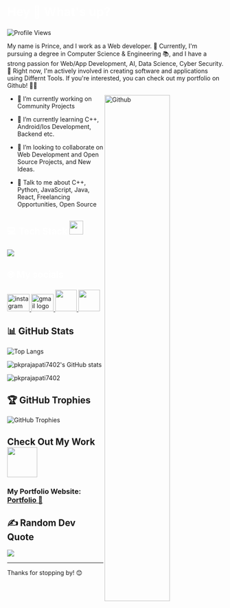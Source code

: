  <h1 align="left" style="color:white;" >Hey 👋 What's up?</h1>


###
![Profile Views](https://komarev.com/ghpvc/?username=pkprajapati7402&color=blue)
<p align="left">My name is Prince, and I work as a Web developer. 🚀 Currently, I'm pursuing a degree in Computer Science & Engineering 📚, and I have a strong passion for Web/App Development, AI, Data Science, Cyber Security. 💙 Right now, I'm actively involved in creating software and applications using Differnt Tools. If you're interested, you can check out my portfolio on Github! 📱👀</p>
<img width="55%" align="right" alt="Github" src="https://raw.githubusercontent.com/onimur/.github/master/.resources/git-header.svg" />


- 🔭 I’m currently working on Community Projects

- 🌱 I’m currently learning C++, Android/Ios Development, Backend etc.

- 👯 I’m looking to collaborate on Web Development and Open Source Projects, and New Ideas. 

- 💬 Talk to me about C++, Python, JavaScript, Java, React, Freelancing Opportunities, Open Source 
###

<h2 align="left" style="color:white;" >💻 Tech Stack <img src = "https://media2.giphy.com/media/QssGEmpkyEOhBCb7e1/giphy.gif?cid=ecf05e47a0n3gi1bfqntqmob8g9aid1oyj2wr3ds3mg700bl&rid=giphy.gif" width = 32px></h2>

###

<div align="left">
  <a href="#">
    <img src="https://skillicons.dev/icons?i=cpp,react,next,html,css,js,c,mysql,python,bootstrap,firebase,photoshop,wordpress,docker,figma,vscode,androidstudio,git,github&theme=dark" />
  </a>
 
</div>

###

<h2 align="left" style="color:white;" >🌐 My socials</h2>

###

<div align="left">
  <a href="https://instagram.com/prince.prajapati.1/" target="_blank">
    <img src="https://raw.githubusercontent.com/maurodesouza/profile-readme-generator/master/src/assets/icons/social/instagram/default.svg" width="52" height="40" alt="instagram logo"  />
  </a>
<!--   youtube, telegram -->
  <a href="https://krypto.etox@gmail.com" target="_blank">
    <img src="https://raw.githubusercontent.com/maurodesouza/profile-readme-generator/master/src/assets/icons/social/gmail/default.svg" width="52" height="40" alt="gmail logo"  />
  </a>

  <a href="https://youtube.com/@harryregel" target="_blank" rel="noreferrer">
  <img src="https://www.svgrepo.com/show/13671/youtube.svg" width="50" />
  </a>
  <a href="https://www.twitter.com/@princepra520" target="_blank" rel="noreferrer">
  <img src="https://avatars.githubusercontent.com/u/50278?s=200&v=4" width="50" />
  </a>
</div>
<!--
<h2 align="left" style="color:white;" >🔥 GitHub Stats</h2>

<div align="left">
 <img src="https://github-readme-stats.vercel.app/api/top-langs/?username=krypto-etox&layout=compact&langs_count=10&hide=html,css"/>
 
  <img src="https://github-readme-stats.vercel.app/api?username=amirbayat0&theme=tokyonight&hide_border=false&include_all_commits=true&count_private=true" height="150" alt="stats graph"  />
 
   <img src="https://github-readme-streak-stats.herokuapp.com/?user=amirbayat0&theme=tokyonight&hide_border=false" height="150" alt="stats graph"  />
 
 
</div>
-->

<!--
<h2 align="left" style="color:white;" >💰 You can help me by Donating</h2>
<a href="https://www.buymeacoffee.com/AmirBayat"><img src="https://cdn.buymeacoffee.com/buttons/v2/default-yellow.png" width="150" /></a>

-->



## 📊 GitHub Stats
![Top Langs](https://github-readme-stats.vercel.app/api/top-langs/?username=pkprajapati7402&layout=compact&langs_count=10&hide=html)
<!--
![Top Langs](https://github-readme-stats.vercel.app/api/top-langs/?username=pkprajapati7402&layout=donut)
-->
![pkprajapati7402's GitHub stats](https://github-readme-stats.vercel.app/api?username=pkprajapati7402&show_icons=true&theme=default)
<p><img align="center" src="https://github-readme-streak-stats.herokuapp.com/?user=pkprajapati7402&" alt="pkprajapati7402" /></p>

## 🏆 GitHub Trophies

![GitHub Trophies](https://github-profile-trophy.vercel.app/?username=pkprajapati7402&theme=onedark)



## Check Out My Work <img src = "https://media1.giphy.com/media/JZ40cnfnN11KycrvMF/giphy.gif?cid=ecf05e47a0n3gi1bfqntqmob8g9aid1oyj2wr3ds3mg700bl&rid=giphy.gif" width = 70px> 
### My Portfolio Website:  [Portfolio 🔗](http://www.princeprajapati.tech/)

## ✍️ Random Dev Quote
![](https://quotes-github-readme.vercel.app/api?type=horizontal&theme=radical)

---

Thanks for stopping by! 😊
